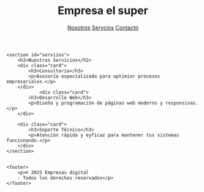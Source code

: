 <!DOCTYPE html>
<html lang="es">
<head>
    
</head>
<body>
 <header>
        <h1>Empresa el super</h1>
        <nav>
            <a href="#nootrs">Nosotros</a>
            <a href="#servcios">Servcios</a>
            <a href="#contacto">Contacto</a>
        </nav>
    </header>
    

   

    <section id="serviios">
        <h2>Nuestros Servicios</h2>
        <div class="card">
            <h3>Consultoría</h3>
            <p>Asesoría especializada para optimiar procesos empresariales.</p>
        </div>
                <div class="card">
            <h3>Desarrollo Web</h3>
            <p>Diseño y programación de páginas web moderns y responsivas.</p>
        </div>

        <div class="card">
            <h3>Soporte Técnico</h3>
            <p>Atención rápida y eyficaz para mantener tus sistemas funcionando.</p>
        </div>
    </section>


    <footer>
        <p>© 2025 Empresav digital
        - Todos los derechos reservados</p>
    </footer>
</body>
</html>

